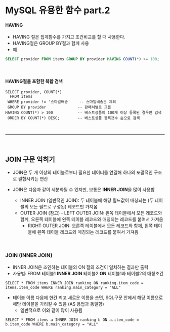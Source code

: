 # MySQL 유용한 함수 part.2

#### HAVING


- HAVING 절은 집계함수를 가지고 조건비교를 할 때 사용한다.
- HAVING절은 GROUP BY절과 함께 사용
- 예

```sql
SELECT provider FROM items GROUP BY provider HAVING COUNT(*) >= 100;
```

<br>

#### HAVING절을 포함한 복합 검색

```mysql
SELECT provider, COUNT(*) 
  FROM items  
 WHERE provider != '스마일배송'    -- 스마일배송은 제외
 GROUP BY provider              -- 판매처별로 그룹
HAVING COUNT(*) > 100           -- 베스트상품이 100개 이상 등록된 경우만 검색
 ORDER BY COUNT(*) DESC;        -- 베스트상품 등록갯수 순으로 검색
```

<br>

---

<br>

## JOIN 구문 익히기

* JOIN은 두 개 이상의 테이블로부터 필요한 데이터를 연결해 하나의 포괄적인 구조로 결합시키는 연산

* JOIN은 다음과 같이 세분화될 수 있지만, 보통은 **INNER JOIN**을 많이 사용함
  - INNER JOIN (일반적인 JOIN): 두 테이블에 해당 필드값이 매칭되는 (두 테이블의 모든 필드로 구성된) 레코드만 가져옴
  - OUTER JOIN (참고)
    	- LEFT OUTER JOIN: 왼쪽 테이블에서 모든 레코드와 함께, 오른쪽 테이블에 왼쪽 테이블 레코드와 매칭되는 레코드를 붙여서 가져옴
   	 - RIGHT OUTER JOIN: 오른쪽 테이블에서 모든 레코드와 함께, 왼쪽 테이블에 왼쪽 테이블 레코드와 매칭되는 레코드를 붙여서 가져옴

<br>

### JOIN (INNER JOIN)
* INNER JOIN은 조인하는 테이블의 ON 절의 조건이 일치하는 결과만 출력
* 사용법: FROM 테이블1 **INNER JOIN** 테이블2 **ON** 테이블1과 테이블2의 매칭조건

```mysql
SELECT * FROM items INNER JOIN ranking ON ranking.item_code = items.item_code WHERE ranking.main_category = "ALL" 
```

* 테이블 이름 다음에 한칸 띄고 새로운 이름을 쓰면, SQL구문 안에서 해당 이름으로 해당 테이블을 가리킬 수 있음 (AS 용법과 동일함)
	- 일반적으로 이와 같이 많이 사용됨

```mysql
SELECT * FROM items a INNER JOIN ranking b ON a.item_code = b.item_code WHERE b.main_category = "ALL" 
```
<br>